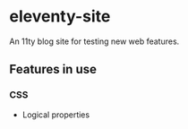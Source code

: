 # eleventy-site

An 11ty blog site for testing new web features.

## Features in use

### CSS

- Logical properties

